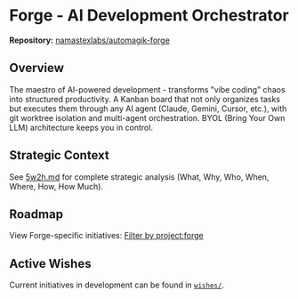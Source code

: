 # Forge - AI Development Orchestrator

**Repository:** [namastexlabs/automagik-forge](https://github.com/namastexlabs/automagik-forge)

## Overview

The maestro of AI-powered development - transforms "vibe coding" chaos into structured productivity. A Kanban board that not only organizes tasks but executes them through any AI agent (Claude, Gemini, Cursor, etc.), with git worktree isolation and multi-agent orchestration. BYOL (Bring Your Own LLM) architecture keeps you in control.

## Strategic Context

See [5w2h.md](5w2h.md) for complete strategic analysis (What, Why, Who, When, Where, How, How Much).

## Roadmap

View Forge-specific initiatives: [Filter by project:forge](https://github.com/orgs/namastexlabs/projects/1/views/3?filterQuery=project%3Aforge)

## Active Wishes

Current initiatives in development can be found in [`wishes/`](wishes/).
